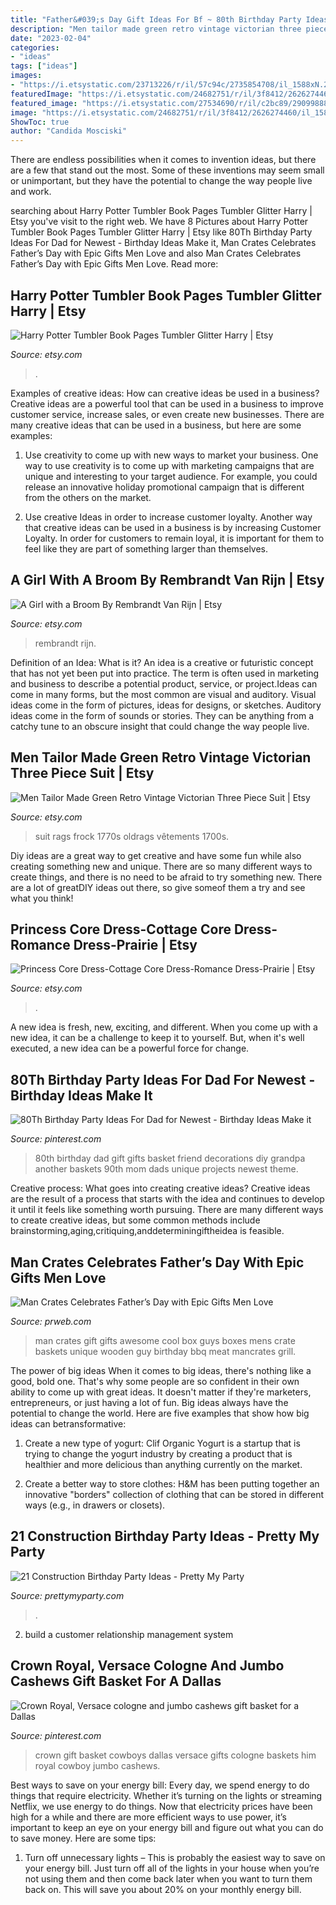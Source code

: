 ```yaml
---
title: "Father&#039;s Day Gift Ideas For Bf ~ 80th Birthday Party Ideas For Dad For Newest"
description: "Men tailor made green retro vintage victorian three piece suit"
date: "2023-02-04"
categories:
- "ideas"
tags: ["ideas"]
images:
- "https://i.etsystatic.com/23713226/r/il/57c94c/2735854708/il_1588xN.2735854708_f92r.jpg"
featuredImage: "https://i.etsystatic.com/24682751/r/il/3f8412/2626274460/il_1588xN.2626274460_8kbf.jpg"
featured_image: "https://i.etsystatic.com/27534690/r/il/c2bc89/2909988820/il_1588xN.2909988820_310k.jpg"
image: "https://i.etsystatic.com/24682751/r/il/3f8412/2626274460/il_1588xN.2626274460_8kbf.jpg"
ShowToc: true
author: "Candida Mosciski"
---
```



There are endless possibilities when it comes to invention ideas, but there are a few that stand out the most. Some of these inventions may seem small or unimportant, but they have the potential to change the way people live and work.

	

		
searching about Harry Potter Tumbler Book Pages Tumbler Glitter Harry | Etsy you've visit to the right web. We have 8 Pictures about Harry Potter Tumbler Book Pages Tumbler Glitter Harry | Etsy like 80Th Birthday Party Ideas For Dad for Newest - Birthday Ideas Make it, Man Crates Celebrates Father’s Day with Epic Gifts Men Love and also Man Crates Celebrates Father’s Day with Epic Gifts Men Love. Read more:
		
    
## Harry Potter Tumbler Book Pages Tumbler Glitter Harry | Etsy

<img loading=lazy src="https://i.etsystatic.com/24682751/r/il/3f8412/2626274460/il_1588xN.2626274460_8kbf.jpg" onerror="this.onerror=null;this.src='https://tse2.mm.bing.net/th?id=OIP.fljxP8YfhggNu_NQkRlHjgHaJ3&amp;pid=15.1';" alt="Harry Potter Tumbler Book Pages Tumbler Glitter Harry | Etsy">

_Source: etsy.com_

>. 

	

Examples of creative ideas: How can creative ideas be used in a business?
Creative ideas are a powerful tool that can be used in a business to improve customer service, increase sales, or even create new businesses. There are many creative ideas that can be used in a business, but here are some examples:
1. Use creativity to come up with new ways to market your business. One way to use creativity is to come up with marketing campaigns that are unique and interesting to your target audience. For example, you could release an innovative holiday promotional campaign that is different from the others on the market.

2. Use creative Ideas in order to increase customer loyalty. Another way that creative ideas can be used in a business is by increasing Customer Loyalty. In order for customers to remain loyal, it is important for them to feel like they are part of something larger than themselves.

    
## A Girl With A Broom By Rembrandt Van Rijn | Etsy

<img loading=lazy src="https://i.etsystatic.com/23314874/r/il/8f03d5/2961626158/il_fullxfull.2961626158_n3fx.jpg" onerror="this.onerror=null;this.src='https://tse2.mm.bing.net/th?id=OIP.Dz8oQD8LIxr79UmBNZkJBwHaJ4&amp;pid=15.1';" alt="A Girl with a Broom By Rembrandt Van Rijn | Etsy">

_Source: etsy.com_

>rembrandt rijn. 

	

Definition of an Idea: What is it?
An idea is a creative or futuristic concept that has not yet been put into practice. The term is often used in marketing and business to describe a potential product, service, or project.Ideas can come in many forms, but the most common are visual and auditory. Visual ideas come in the form of pictures, ideas for designs, or sketches. Auditory ideas come in the form of sounds or stories. They can be anything from a catchy tune to an obscure insight that could change the way people live.

    
## Men Tailor Made Green Retro Vintage Victorian Three Piece Suit | Etsy

<img loading=lazy src="https://i.etsystatic.com/23713226/r/il/57c94c/2735854708/il_1588xN.2735854708_f92r.jpg" onerror="this.onerror=null;this.src='https://tse4.mm.bing.net/th?id=OIP.3hifR9D7ZBtW6Hv-8AWCMQHaLR&amp;pid=15.1';" alt="Men Tailor Made Green Retro Vintage Victorian Three Piece Suit | Etsy">

_Source: etsy.com_

>suit rags frock 1770s oldrags vêtements 1700s. 

	

Diy ideas are a great way to get creative and have some fun while also creating something new and unique. There are so many different ways to create things, and there is no need to be afraid to try something new. There are a lot of greatDIY ideas out there, so give someof them a try and see what you think!

    
## Princess Core Dress-Cottage Core Dress-Romance Dress-Prairie | Etsy

<img loading=lazy src="https://i.etsystatic.com/27534690/r/il/c2bc89/2909988820/il_1588xN.2909988820_310k.jpg" onerror="this.onerror=null;this.src='https://tse1.mm.bing.net/th?id=OIP.RGnuZ4CVfo5df9Mpra7LIwHaKN&amp;pid=15.1';" alt="Princess Core Dress-Cottage Core Dress-Romance Dress-Prairie | Etsy">

_Source: etsy.com_

>. 

	

A new idea is fresh, new, exciting, and different. When you come up with a new idea, it can be a challenge to keep it to yourself. But, when it's well executed, a new idea can be a powerful force for change.

    
## 80Th Birthday Party Ideas For Dad For Newest - Birthday Ideas Make It

<img loading=lazy src="https://i.pinimg.com/736x/e1/7c/af/e17caf889573b5929d48e6e4ec4d7d7d.jpg" onerror="this.onerror=null;this.src='https://tse2.mm.bing.net/th?id=OIP.Ob_pmDcQrwWBc4gZsZ6qMgHaNI&amp;pid=15.1';" alt="80Th Birthday Party Ideas For Dad for Newest - Birthday Ideas Make it">

_Source: pinterest.com_

>80th birthday dad gift gifts basket friend decorations diy grandpa another baskets 90th mom dads unique projects newest theme. 

	

Creative process: What goes into creating creative ideas?
Creative ideas are the result of a process that starts with the idea and continues to develop it until it feels like something worth pursuing. There are many different ways to create creative ideas, but some common methods include brainstorming,aging,critiquing,anddeterminingiftheidea is feasible.

    
## Man Crates Celebrates Father’s Day With Epic Gifts Men Love

<img loading=lazy src="http://ww1.prweb.com/prfiles/2013/05/20/10751956/bbq.jpg" onerror="this.onerror=null;this.src='https://tse1.mm.bing.net/th?id=OIP._PR0q7AkAFmZPzI6H7GIBAHaHa&amp;pid=15.1';" alt="Man Crates Celebrates Father’s Day with Epic Gifts Men Love">

_Source: prweb.com_

>man crates gift gifts awesome cool box guys boxes mens crate baskets unique wooden guy birthday bbq meat mancrates grill. 

	

The power of big ideas
When it comes to big ideas, there's nothing like a good, bold one. That's why some people are so confident in their own ability to come up with great ideas. It doesn't matter if they're marketers, entrepreneurs, or just having a lot of fun. Big ideas always have the potential to change the world. Here are five examples that show how big ideas can betransformative:
1. Create a new type of yogurt: Clif Organic Yogurt is a startup that is trying to change the yogurt industry by creating a product that is healthier and more delicious than anything currently on the market.

2. Create a better way to store clothes: H&M has been putting together an innovative "borders" collection of clothing that can be stored in different ways (e.g., in drawers or closets).

    
## 21 Construction Birthday Party Ideas - Pretty My Party

<img loading=lazy src="https://www.prettymyparty.com/wp-content/uploads/2017/07/construction-party-ideas-dessert-table.jpg" onerror="this.onerror=null;this.src='https://tse4.mm.bing.net/th?id=OIP.FNiygM3jkBkMzPpRjGd0IgHaJ4&amp;pid=15.1';" alt="21 Construction Birthday Party Ideas - Pretty My Party">

_Source: prettymyparty.com_

>. 

	

2. build a customer relationship management system

    
## Crown Royal, Versace Cologne And Jumbo Cashews Gift Basket For A Dallas

<img loading=lazy src="https://i.pinimg.com/736x/3e/75/2f/3e752fc5c475b58f4ba3f01ae824880e.jpg" onerror="this.onerror=null;this.src='https://tse2.mm.bing.net/th?id=OIP.sl07QSZsJxP9rF1N934hJgHaJ3&amp;pid=15.1';" alt="Crown Royal, Versace cologne and jumbo cashews gift basket for a Dallas">

_Source: pinterest.com_

>crown gift basket cowboys dallas versace gifts cologne baskets him royal cowboy jumbo cashews. 

	

Best ways to save on your energy bill:
Every day, we spend energy to do things that require electricity. Whether it’s turning on the lights or streaming Netflix, we use energy to do things. Now that electricity prices have been high for a while and there are more efficient ways to use power, it’s important to keep an eye on your energy bill and figure out what you can do to save money. Here are some tips: 
1. Turn off unnecessary lights – This is probably the easiest way to save on your energy bill. Just turn off all of the lights in your house when you’re not using them and then come back later when you want to turn them back on. This will save you about 20% on your monthly energy bill. 

